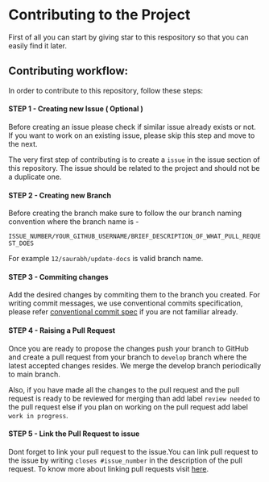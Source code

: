 # Contributing to the Project

First of all you can start by giving star to this respository so that you can easily find it later.

## Contributing workflow:
In order to contribute to this repository, follow these steps:

#### STEP 1 - Creating new Issue ( Optional )

Before creating an issue please check if similar issue already exists or not. 
If you want to work on an existing issue, please skip this step and move to the next.

The very first step of contributing is to create a `issue` in the issue section of this repository. The issue should be related to the project and should not be a duplicate one. 

#### STEP 2 - Creating new Branch

Before creating the branch make sure to follow the our branch naming convention where the branch name is -

`ISSUE_NUMBER/YOUR_GITHUB_USERNAME/BRIEF_DESCRIPTION_OF_WHAT_PULL_REQUEST_DOES`

For example `12/saurabh/update-docs` is valid branch name.

#### STEP 3 - Commiting changes

Add the desired changes by commiting them to the branch you created. For writing commit messages, we use conventional commits specification, please refer [conventional commit spec](https://www.conventionalcommits.org/en/v1.0.0/) if you are not familiar already.

#### STEP 4 - Raising a Pull Request

Once you are ready to propose the changes push your branch to GitHub and create a pull request from your branch to `develop` branch where the latest accepted changes resides.
We merge the develop branch periodically to main branch.

Also, if you have made all the changes to the pull request and the pull request is ready to be reviewed for merging than add label `review needed` to the pull request else if you plan on working on the pull request add label `work in progress`. 

#### STEP 5 - Link the Pull Request to issue

Dont forget to link your pull request to the issue.You can link pull request to the issue by writing `closes #issue_number` in the description of the pull request. To know more about linking pull requests visit [here](https://help.github.com/en/github/managing-your-work-on-github/linking-a-pull-request-to-an-issue).
